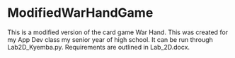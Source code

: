 # ModifiedWarHandGame
This is a modified version of the card game War Hand. This was created for my App Dev class my senior year of high school. It can be run through 
Lab2D_Kyemba.py. Requirements are outlined in Lab_2D.docx.
